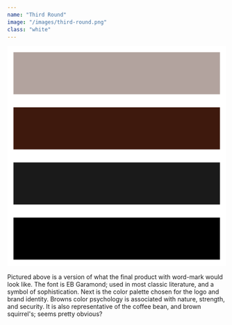 ```yaml
---
name: "Third Round"
image: "/images/third-round.png"
class: "white"
---
```


![](/images/bs-colours.png)

<p class="push-0">
Pictured above is a version of what the final product with word-mark would look like. The font is EB Garamond; used in most classic literature, and a symbol of sophistication. Next is the color palette chosen for the logo and brand identity. Browns color psychology is associated with nature, strength, and security. It is also representative of the coffee bean, and brown squirrel's; seems pretty obvious?
</p>
